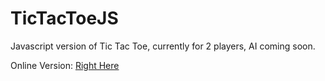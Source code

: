 TicTacToeJS
===========

Javascript version of Tic Tac Toe, currently for 2 players, AI coming soon.

Online Version: <a href="http://htmlpreview.github.io/?https://github.com/techy1157/TicTacToe/blob/master/TicTacToe.html">Right Here</a>
